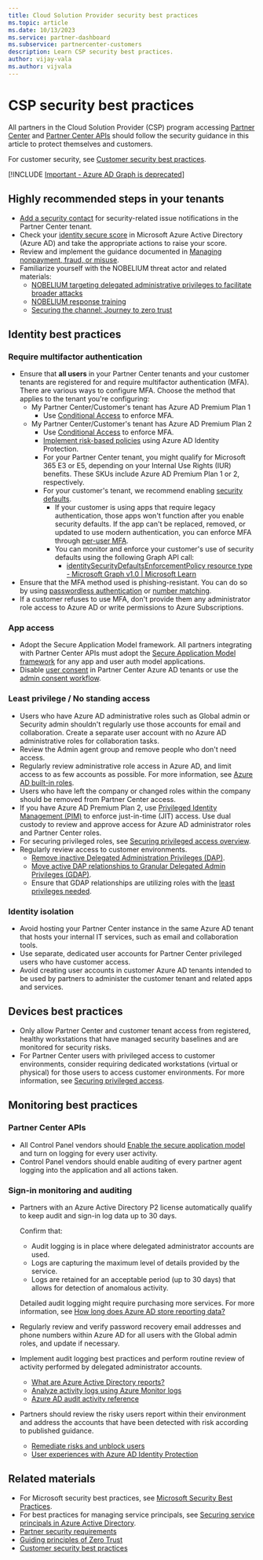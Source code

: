 ```yaml
---
title: Cloud Solution Provider security best practices
ms.topic: article
ms.date: 10/13/2023
ms.service: partner-dashboard
ms.subservice: partnercenter-customers
description: Learn CSP security best practices.
author: vijay-vala
ms.author: vijvala
---
```


# CSP security best practices

All partners in the Cloud Solution Provider (CSP) program accessing [Partner Center](https://partner.microsoft.com/dashboard/home) and [Partner Center APIs](./developer/index.yml) should follow the security guidance in this article to protect themselves and customers.

For customer security, see [Customer security best practices](customer-security-best-practices.md).

[!INCLUDE [Important - Azure AD Graph is deprecated](./developer/includes/azure-ad-graph-notice.md)]

## Highly recommended steps in your tenants

- [Add a security contact](security-contact.md) for security-related issue notifications in the Partner Center tenant.
- Check your [identity secure score](/azure/active-directory/fundamentals/identity-secure-score) in Microsoft Azure Active Directory (Azure AD) and take the appropriate actions to raise your score.
- Review and implement the guidance documented in [Managing nonpayment, fraud, or misuse](non-payment-fraud-misuse.md).
- Familiarize yourself with the NOBELIUM threat actor and related materials:
  - [NOBELIUM targeting delegated administrative privileges to facilitate broader attacks](https://www.microsoft.com/security/blog/2021/10/25/nobelium-targeting-delegated-administrative-privileges-to-facilitate-broader-attacks/)
  - [NOBELIUM response training](https://partner.microsoft.com/training/assets/detail/introduction-to-nobelium-response-training-mp4)
  - [Securing the channel: Journey to zero trust](https://partner.microsoft.com/training/assets/collection/nobelium-response-security-training#/)
  
## Identity best practices

### Require multifactor authentication

- Ensure that **all users** in your Partner Center tenants and your customer tenants are registered for and require multifactor authentication (MFA).  There are various ways to configure MFA.  Choose the method that applies to the tenant you're configuring:
  - My Partner Center/Customer's tenant has Azure AD Premium Plan 1
    - Use [Conditional Access](/azure/active-directory/conditional-access/concept-conditional-access-policy-common) to enforce MFA.
  - My Partner Center/Customer's tenant has Azure AD Premium Plan 2
    - Use [Conditional Access](/azure/active-directory/conditional-access/concept-conditional-access-policy-common) to enforce MFA.
    - [Implement risk-based policies](/azure/active-directory/authentication/tutorial-risk-based-sspr-mfa) using Azure AD Identity Protection.
    - For your Partner Center tenant, you might qualify for Microsoft 365 E3 or E5, depending on your Internal Use Rights (IUR) benefits.  These SKUs include Azure AD Premium Plan 1 or 2, respectively.
    - For your customer's tenant, we recommend enabling [security defaults](/azure/active-directory/fundamentals/concept-fundamentals-security-defaults).
      - If your customer is using apps that require legacy authentication, those apps won't function after you enable security defaults.  If the app can't be replaced, removed, or updated to use modern authentication, you can enforce MFA through [per-user MFA](/azure/active-directory/authentication/howto-mfa-userstates).
      - You can monitor and enforce your customer's use of security defaults using the following Graph API call:
        - [identitySecurityDefaultsEnforcementPolicy resource type - Microsoft Graph v1.0 | Microsoft Learn](/graph/api/resources/identitysecuritydefaultsenforcementpolicy)
- Ensure that the MFA method used is phishing-resistant. You can do so by using [passwordless authentication](/azure/active-directory/authentication/howto-authentication-passwordless-deployment) or [number matching](/azure/active-directory/authentication/how-to-mfa-number-match).
- If a customer refuses to use MFA, don't provide them any administrator role access to Azure AD or write permissions to Azure Subscriptions.

### App access

- Adopt the Secure Application Model framework. All partners integrating with Partner Center APIs must adopt the [Secure Application Model framework](/partner-center/develop/enable-secure-app-model) for any app and user auth model applications.
- Disable [user consent](/microsoft-365/admin/misc/user-consent) in Partner Center Azure AD tenants or use the [admin consent workflow](/azure/active-directory/manage-apps/configure-admin-consent-workflow).
  
### Least privilege / No standing access

- Users who have Azure AD administrative roles such as Global admin or Security admin shouldn't regularly use those accounts for email and collaboration.  Create a separate user account with no Azure AD administrative roles for collaboration tasks.
- Review the Admin agent group and remove people who don't need access.
- Regularly review administrative role access in Azure AD, and limit access to as few accounts as possible. For more information, see [Azure AD built-in roles](/azure/active-directory/roles/permissions-reference).
- Users who have left the company or changed roles within the company should be removed from Partner Center access.
- If you have Azure AD Premium Plan 2, use [Privileged Identity Management (PIM)](/azure/active-directory/privileged-identity-management/pim-configure) to enforce just-in-time (JIT) access. Use dual custody to review and approve access for Azure AD administrator roles and Partner Center roles.
- For securing privileged roles, see [Securing privileged access overview](/security/compass/overview).
- Regularly review access to customer environments.
  - [Remove inactive Delegated Administration Privileges (DAP)](dap-monitor-self-serve-removal.md).
  - [Move active DAP relationships to Granular Delegated Admin Privileges (GDAP)](gdap-bulk-migration-tool.md).
  - Ensure that GDAP relationships are utilizing roles with the [least privileges needed](gdap-least-privileged-roles-by-task.md).

### Identity isolation

- Avoid hosting your Partner Center instance in the same Azure AD tenant that hosts your internal IT services, such as email and collaboration tools.
- Use separate, dedicated user accounts for Partner Center privileged users who have customer access.
- Avoid creating user accounts in customer Azure AD tenants intended to be used by partners to administer the customer tenant and related apps and services.

## Devices best practices

- Only allow Partner Center and customer tenant access from registered, healthy workstations that have managed security baselines and are monitored for security risks.
- For Partner Center users with privileged access to customer environments, consider requiring dedicated workstations (virtual or physical) for those users to access customer environments.  For more information, see [Securing privileged access](/security/compass/overview).

## Monitoring best practices

### Partner Center APIs

- All Control Panel vendors should [Enable the secure application model](/partner-center/develop/enable-secure-app-model) and turn on logging for every user activity.
- Control Panel vendors should enable auditing of every partner agent logging into the application and all actions taken.

### Sign-in monitoring and auditing

- Partners with an Azure Active Directory P2 license automatically qualify to keep audit and sign-in log data up to 30 days.
  
  Confirm that:
  - Audit logging is in place where delegated administrator accounts are used.
  - Logs are capturing the maximum level of details provided by the service.
  - Logs are retained for an acceptable period (up to 30 days) that allows for detection of anomalous activity.
  
  Detailed audit logging might require purchasing more services. For more information, see [How long does Azure AD store reporting data?](/azure/active-directory/reports-monitoring/reference-reports-data-retention)
- Regularly review and verify password recovery email addresses and phone numbers within Azure AD for all users with the Global admin roles, and update if necessary.
- Implement audit logging best practices and perform routine review of activity performed by delegated administrator accounts.
  - [What are Azure Active Directory reports?](/azure/active-directory/reports-monitoring/overview-reports)
  - [Analyze activity logs using Azure Monitor logs](/azure/active-directory/reports-monitoring/howto-analyze-activity-logs-log-analytics)
  - [Azure AD audit activity reference](/azure/active-directory/reports-monitoring/reference-audit-activities)
- Partners should review the risky users report within their environment and address the accounts that have been detected with risk according to published guidance.
  - [Remediate risks and unblock users](/azure/active-directory/identity-protection/howto-identity-protection-remediate-unblock)
  - [User experiences with Azure AD Identity Protection](/azure/active-directory/identity-protection/concept-identity-protection-user-experience)
  
## Related materials

- For Microsoft security best practices, see [Microsoft Security Best Practices](/security/compass/compass).
- For best practices for managing service principals, see [Securing service principals in Azure Active Directory](/azure/active-directory/fundamentals/service-accounts-principal).
- [Partner security requirements](partner-security-requirements.md)
- [Guiding principles of Zero Trust](/security/zero-trust/)
- [Customer security best practices](customer-security-best-practices.md)
